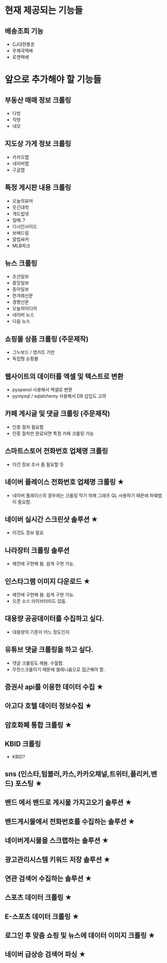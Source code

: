 # 현재 제공되는 기능들
## 배송조회 기능
- CJ대한통운
- 우체국택배
- 로젠택배

# 앞으로 추가해야 할 기능들
## 부동산 매매 정보 크롤링

- 다방
- 직방
- 네모

## 지도상 가게 정보 크롤링

- 카카오맵
- 네이버맵
- 구글맵

## 특정 게시판 내용 크롤링

- 오늘의유머
- 웃긴대학
- 개드립넷
- 일베..?
- 디시인사이드
- 보배드림
- 알럽싸커
- MLB파크

## 뉴스 크롤링

- 조선일보
- 중앙일보
- 동아일보
- 한겨레신문
- 경향신문
- 오늘의미디어
- 네이버 뉴스
- 다음 뉴스

## 쇼핑몰 상품 크롤링 (주문제작)

- 그누보드 / 영카트 기반
- 독립형 쇼핑몰

## 웹사이트의 데이터를 엑셀 및 텍스트로 변환

- pyopenxl 사용해서 엑셀로 변환
- pymysql / sqlalchemy 사용해서 DB 삽입도 고려

## 카페 게시글 및 댓글 크롤링 (주문제작)

- 인증 절차 필요함
- 인증 절차만 완료되면 특정 카페 크롤링 가능

## 스마트스토어 전화번호 업체명 크롤링

- 이건 정보 조사 좀 필요할 듯

## 네이버 플레이스 전화번호 업체명 크롤링 ★

- 네이버 플레이스의 경우에는 크롤링 막기 위해 그래프 QL 사용하기 때문에 파훼법이 필요함.

## 네이버 실시간 스크린샷 솔루션 ★

- 이것도 정보 필요

## 나라장터 크롤링 솔루션

- 예전에 구현해 봄. 쉽게 구현 가능.

## 인스타그램 이미지 다운로드 ★

- 예전에 구현해 봄. 쉽게 구현 가능.
- 오픈 소스 라이브러리도 있음.

## 대용량 공공데이터를 수집하고 싶다.

- 대용량의 기준이 어느 정도인지

## 유튜브 댓글 크롤링을 하고 싶다.

- 댓글 크롤링도 해봄. 수월함.
- 무한스크롤이기 때문에 셀레니윰으로 접근해야 함.

## 증권사 api를 이용한 데이터 수집 ★

## 아고다 호텔 데이터 정보수집 ★

## 암호화폐 통합 크롤링 ★

## KBID 크롤링

- KBID?

## sns (인스타,텀블러,카스,카카오채널,트위터,플리커,밴드) 포스팅 ★

## 밴드 에서 밴드로 게시물 가지고오기 솔루션 ★

## 밴드게시물에서 전화번호를 수집하는 솔루션 ★

## 네이버게시물을 스크랩하는 솔루션 ★

## 광고관리시스템 키워드 저장 솔루션 ★

## 연관 검색어 수집하는 솔루션 ★

## 스포츠 데이터 크롤링 ★

## E-스포츠 데이터 크롤링 ★

## 로그인 후 맞춤 쇼핑 및 뉴스에 데이터 이미지 크롤링 ★

## 네이버 급상승 검색어 파싱 ★
